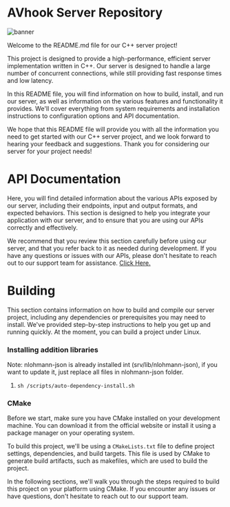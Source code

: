 # AVhook Server Repository
![banner](https://i.imgur.com/2AVGRge.png)

Welcome to the README.md file for our C++ server project!

This project is designed to provide a high-performance, efficient server implementation written in C++. Our server is designed to handle a large number of concurrent connections, while still providing fast response times and low latency.

In this README file, you will find information on how to build, install, and run our server, as well as information on the various features and functionality it provides. We'll cover everything from system requirements and installation instructions to configuration options and API documentation.

We hope that this README file will provide you with all the information you need to get started with our C++ server project, and we look forward to hearing your feedback and suggestions. Thank you for considering our server for your project needs!

# API Documentation
Here, you will find detailed information about the various APIs exposed by our server, including their endpoints, input and output formats, and expected behaviors. This section is designed to help you integrate your application with our server, and to ensure that you are using our APIs correctly and effectively.

We recommend that you review this section carefully before using our server, and that you refer back to it as needed during development. If you have any questions or issues with our APIs, please don't hesitate to reach out to our support team for assistance.
[Click Here.](https://app.gitbook.com/o/i69j9b2SXakPr86nnfg5/s/pP38wppAaA2YbS31sw3F/)

# Building
This section contains information on how to build and compile our server project, including any dependencies or prerequisites you may need to install. We've provided step-by-step instructions to help you get up and running quickly.
At the moment, you can build a project under Linux.
### Installing addition libraries
Note: nlohmann-json is already installed int (srv/lib/nlohmann-json), if you 
want to update it, just replace all files in nlohmann-json folder.
1) `sh /scripts/auto-dependency-install.sh`
### CMake
Before we start, make sure you have CMake installed on your development machine. You can download it from the official website or install it using a package manager on your operating system.

To build this project, we'll be using a `CMakeLists.txt` file to define project settings, dependencies, and build targets. This file is used by CMake to generate build artifacts, such as makefiles, which are used to build the project.

In the following sections, we'll walk you through the steps required to build this project on your platform using CMake. If you encounter any issues or have questions, don't hesitate to reach out to our support team.
